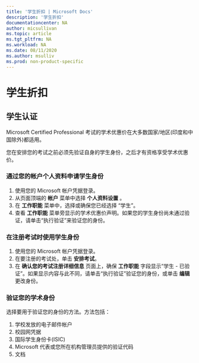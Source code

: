 ```yaml
---
title: '学生折扣 | Microsoft Docs'
description: '学生折扣' 
documentationcenter: NA 
author: micsullivan
ms.topic: article
ms.tgt_pltfrm: NA
ms.workload: NA
ms.date: 08/11/2020
ms.author: msulliv
ms.prod: non-product-specific
---
```

# 学生折扣

## 学生认证

Microsoft Certified Professional 考试的学术优惠价在大多数国家/地区(印度和中国除外)都适用。

您在安排您的考试之前必须先验证自身的学生身份，之后才有资格享受学术优惠价。

### 通过您的帐户个人资料申请学生身份

1. 使用您的 Microsoft 帐户凭据登录。
2. 从页面顶端的 **帐户** 菜单中选择 **个人资料设置** 。
3. 在 **工作职能** 菜单中，选择或确保您已经选择 “学生”。
4. 查看 **工作职能** 菜单旁显示的学术优惠价声明。如果您的学生身份尚未通过验证，请单击“执行验证”来验证您的身份。

### 在注册考试时使用学生身份

1. 使用您的 Microsoft 帐户凭据登录。
2. 在要注册的考试处，单击 **安排考试**。
3. 在 **确认您的考试注册详细信息** 页面上，确保 **工作职能** 字段显示“学生 - 已验证”。如果显示内容与此不同，请单击“执行验证”验证您的身份，或单击 **编辑** 更改身份。

### 验证您的学术身份

选择要用于验证您的身份的方法。方法包括：

1. 学校发放的电子邮件帐户
2. 校园网凭据
3. 国际学生身份卡(ISIC)
4. Microsoft 代表或您所在机构管理员提供的验证代码
5. 文档
